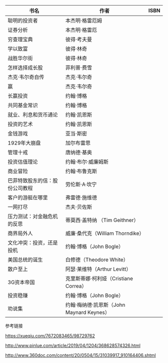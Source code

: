 | 书名                           | 作者                                      | ISBN |
| ------------------------------ | ----------------------------------------- | ---- |
| 聪明的投资者                   | 本杰明·格雷厄姆                           |      |
| 证券分析                       | 本杰明·格雷厄                             |      |
| 穷查理宝典                     | 彼得·考夫曼                               |      |
| 学以致富                       | 彼得·林奇                                 |      |
| 战胜华尔街                     | 彼得·林奇                                 |      |
| 怎样选择成长股                 | 菲利普·费雪                               |      |
| 杰克·韦尔奇自传                | 杰克·韦尔奇                               |      |
| 赢                             | 杰克·韦尔奇                               |      |
| 长赢投资                       | 约翰·博格                                 |      |
| 共同基金常识                   | 约翰·博格                                 |      |
| 就业、利息和货币通论           | 约翰·凯恩斯                               |      |
| 投资的艺术                     | 约翰·凯恩斯                               |      |
| 金钱游戏                       | 亚当·斯密                                 |      |
| 1929年大崩盘                   | 加尔布雷思                                |      |
| 管理十戒                       | 唐纳德·基奥                               |      |
| 投资估值理论                   | 约翰·布尔·威廉姆斯                        |      |
| 商业冒险                       | 约翰·布鲁克斯                             |      |
| 巴菲特致股东的信：股份公司教程 | 劳伦斯·A·坎宁                             |      |
| 客户的游艇在哪里               | 弗雷德·施维德                             |      |
| 一网打尽                       | 杰夫·贝佐斯                               |      |
| 压力测试：对金融危机的反思     | 蒂莫西·盖特纳 （Tim Geithner）            |      |
| 商界局外人                     | 威廉·桑代克（William Thorndike）          |      |
| 文化冲突：投资，还是投机       | 约翰·博格（John Bogle）                   |      |
| 美国总统的诞生                 | 白修德（Theodore White）                  |      |
| 散户至上                       | 阿瑟·莱维特（Arthur Levitt）              |      |
| 3G资本帝国                     | 克里斯蒂娜·柯利娅（Cristiane Correa）     |      |
| 投资稳赚                       | 约翰·博格（John Bogle）                   |      |
| 劝说集                         | 约翰·梅纳德·凯恩斯（John Maynard Keynes） |      |

参考链接

https://xueqiu.com/7672083465/98729762

http://www.pinlue.com/article/2019/04/1204/368628574326.html

http://www.360doc.com/content/20/0504/15/31039917_910164406.shtml